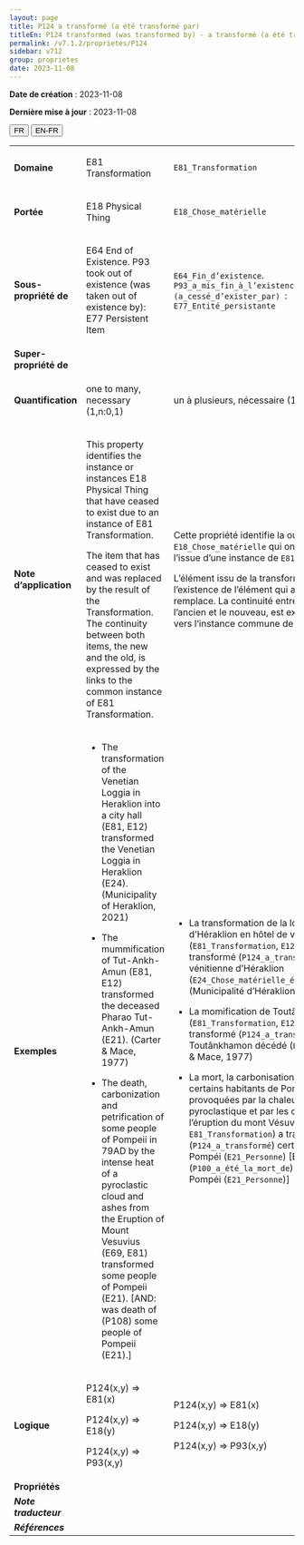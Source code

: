 ```yaml
---
layout: page
title: P124 a transformé (a été transformé par)
titleEn: P124 transformed (was transformed by) - a transformé (a été transformé par)
permalink: /v7.1.2/proprietes/P124
sidebar: v712
group: proprietes
date: 2023-11-08
---
```


**Date de création** : 2023-11-08

**Dernière mise à jour** : 2023-11-08

<div class="lang-buttons">
 <button id="fr" class="activate">FR</button>
 <button id="en-fr">EN-FR</button>
</div>

<table>
<tbody>
<tr>
<td><strong>Domaine</strong></td>
<td class="en">
<p>E81 Transformation</p>
</td>
<td>
<p><code class="language-plaintext highlighter-rouge">E81_Transformation</code></p>
</td>
</tr>
<tr>
<td><strong>Portée</strong></td>
<td class="en">
<p>E18 Physical Thing</p>
</td>
<td>
<p><code class="language-plaintext highlighter-rouge">E18_Chose_matérielle</code></p>
</td>
</tr>
<tr>
<td><strong>Sous-propriété de</strong></td>
<td class="en">
<p>E64 End of Existence. P93 took out of existence (was taken out of existence by): E77 Persistent Item</p>
</td>
<td>
<p><code class="language-plaintext highlighter-rouge">E64_Fin_d’existence</code>. <code class="language-plaintext highlighter-rouge">P93_a_mis_fin_à_l’existence_de (a_cessé_d’exister_par)</code><code class="language-plaintext highlighter-rouge"> </code>: <code class="language-plaintext highlighter-rouge">E77_Entité_persistante</code></p>
</td>
</tr>
<tr>
<td><strong>Super-propriété de</strong></td>
<td class="en">
</td>
<td>
</td>
</tr>
<tr>
<td><strong>Quantification</strong></td>
<td class="en">
<p>one to many, necessary (1,n:0,1)</p>
</td>
<td>
<p>un à plusieurs, nécessaire (1,n:0,1)</p>
</td>
</tr>
<tr>
<td><strong>Note d’application</strong></td>
<td class="en">
<p>This property identifies the instance or instances E18 Physical Thing that have ceased to exist due to an instance of E81 Transformation.</p>
<p>The item that has ceased to exist and was replaced by the result of the Transformation. The continuity between both items, the new and the old, is expressed by the links to the common instance of E81 Transformation.</p>
</td>
<td>
<p>Cette propriété identifie la ou les instances de <code class="language-plaintext highlighter-rouge">E18_Chose_matérielle</code> qui ont cessé d’exister à l’issue d’une instance de <code class="language-plaintext highlighter-rouge">E81_Transformation</code>. </p>
<p>L’élément issu de la transformation a mis fin à l’existence de l’élément qui a été transformé et le remplace. La continuité entre les deux éléments, l’ancien et le nouveau, est exprimée par les liens vers l’instance commune de <code class="language-plaintext highlighter-rouge">E81_Transformation</code>.</p>
</td>
</tr>
<tr>
<td><strong>Exemples</strong></td>
<td class="en">
<ul>
<li><p>The transformation of the Venetian Loggia in Heraklion into a city hall (E81, E12) transformed the Venetian Loggia in Heraklion (E24). (Municipality of Heraklion, 2021)</p>
</li>
<li><p>The mummification of Tut-Ankh-Amun (E81, E12) transformed the deceased Pharao Tut-Ankh-Amun (E21). (Carter & Mace, 1977)</p>
</li>
<li><p>The death, carbonization and petrification of some people of Pompeii in 79AD by the intense heat of a pyroclastic cloud and ashes from the Eruption of Mount Vesuvius (E69, E81) transformed some people of Pompeii (E21). [AND: was death of (P108) some people of Pompeii (E21).]</p>
</li>
</ul>
</td>
<td>
<ul>
<li><p>La transformation de la loggia vénitienne d’Héraklion en hôtel de ville (<code class="language-plaintext highlighter-rouge">E81_Transformation</code>, <code class="language-plaintext highlighter-rouge">E12_Production</code>) a transformé (<code class="language-plaintext highlighter-rouge">P124_a_transformé</code>) la loggia vénitienne d’Héraklion (<code class="language-plaintext highlighter-rouge">E24_Chose_matérielle_élaborée_par_l’humain</code>) (Municipalité d’Héraklion, 2021)</p>
</li>
<li><p>La momification de Toutânkhamon (<code class="language-plaintext highlighter-rouge">E81_Transformation</code>, <code class="language-plaintext highlighter-rouge">E12_Production</code>) a transformé (<code class="language-plaintext highlighter-rouge">P124_a_transformé</code>) le pharaon Toutânkhamon décédé (<code class="language-plaintext highlighter-rouge">E21_Personne</code>) (Carter & Mace, 1977)</p>
</li>
<li><p>La mort, la carbonisation et la pétrification de certains habitants de Pompéi en 79 EC provoquées par la chaleur intense d’un nuage pyroclastique et par les cendres provenant de l’éruption du mont Vésuve (<code class="language-plaintext highlighter-rouge">E69_Mort</code>, <code class="language-plaintext highlighter-rouge">E81_Transformation</code>) a transformé (<code class="language-plaintext highlighter-rouge">P124_a_transformé</code>) certains habitants de Pompéi (<code class="language-plaintext highlighter-rouge">E21_Personne</code>) [ET : a été la mort de (<code class="language-plaintext highlighter-rouge">P100_a_été_la_mort_de</code>) certains habitants de Pompéi (<code class="language-plaintext highlighter-rouge">E21_Personne</code>)]</p>
</li>
</ul>
</td>
</tr>
<tr>
<td><strong>Logique</strong></td>
<td class="en">
<p>P124(x,y) ⇒ E81(x)</p>
<p>P124(x,y) ⇒ E18(y)</p>
<p>P124(x,y) ⇒ P93(x,y)</p>
</td>
<td>
<p>P124(x,y) ⇒ E81(x)</p>
<p>P124(x,y) ⇒ E18(y)</p>
<p>P124(x,y) ⇒ P93(x,y)</p>
</td>
</tr>
<tr>
<td><strong>Propriétés</strong></td>
<td class="en">
</td>
<td>
</td>
</tr>
<tr>
<td><strong><em>Note traducteur</em></strong></td>
<td colspan="2">
</td>
</tr>
<tr>
<td><strong><em>Références</em></strong></td>
<td colspan="2">
<p><em></em></p>
</td>
</tr>
</tbody>
</table>
